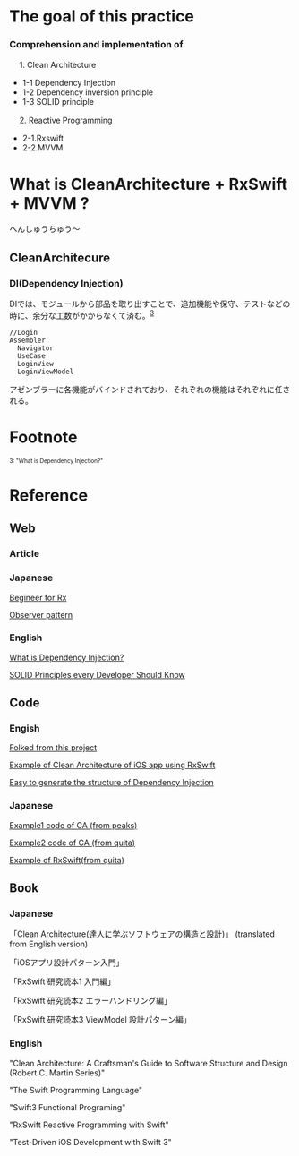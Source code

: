 
#  The goal of this practice
### Comprehension and implementation of
   
　  1. Clean Architecture
    
 - 1-1 Dependency Injection  
 - 1-2 Dependency inversion principle
 - 1-3 SOLID principle
 
　  2. Reactive Programming
    
 - 2-1.Rxswift
 - 2-2.MVVM

  
# What is CleanArchitecture + RxSwift + MVVM ?

へんしゅうちゅう〜

## CleanArchitecure

### DI(Dependency Injection) 
DIでは、モジュールから部品を取り出すことで、追加機能や保守、テストなどの時に、余分な工数がかからなくて済む。<sup><a href="#3">3</a></sup>
```
//Login
Assembler
  Navigator
  UseCase
  LoginView
  LoginViewModel
```
アゼンブラーに各機能がバインドされており、それぞれの機能はそれぞれに任される。


# Footnote
<span id="3" style="font-size:x-small">3: "What is Dependency Injection?"</span>


# Reference

## Web 
### Article

### Japanese
[Begineer for Rx](https://qiita.com/nomok_/items/39b5d7c61810f274768d)

[Observer pattern](https://ja.wikipedia.org/wiki/Observer_%E3%83%91%E3%82%BF%E3%83%BC%E3%83%B3)

### English
[What is Dependency Injection?](https://medium.com/makingtuenti/dependency-injection-in-swift-part-1-236fddad144a)

[SOLID Principles every Developer Should Know](https://blog.bitsrc.io/solid-principles-every-developer-should-know-b3bfa96bb688)

## Code

### Engish
[Folked from this project](https://github.com/tuan188/MGCleanArchitecture)

[Example of Clean Architecture of iOS app using RxSwift](https://github.com/sergdort/CleanArchitectureRxSwift)

[Easy to generate the structure of Dependency Injection](https://github.com/tuan188/MGiGen)

### Japanese

[Example1 code of CA (from peaks)](https://github.com/peaks-cc/iOS_architecture_samplecode)

[Example2 code of CA (from quita)](https://github.com/koutalou/iOS-CleanArchitecture)

[Example of RxSwift(from quita)](https://qiita.com/jollyjoester/items/c4013c60acd453ea7248)

## Book

### Japanese
「Clean Architecture(達人に学ぶソフトウェアの構造と設計)」 (translated from English version)

「iOSアプリ設計パターン入門」

「RxSwift 研究読本1 入門編」

「RxSwift 研究読本2 エラーハンドリング編」

「RxSwift 研究読本3 ViewModel 設計パターン編」　

### English
"Clean Architecture: A Craftsman's Guide to Software Structure and Design (Robert C. Martin Series)"

"The Swift Programming Language"

"Swift3 Functional Programing"

"RxSwift Reactive Programming with Swift"

"Test-Driven iOS Development with Swift 3"
